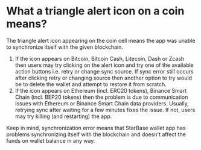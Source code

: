 # What a triangle alert icon on a coin means?

The triangle alert icon appearing on the coin cell means the app was unable to synchronize itself with the given blockchain.

1. If the icon appears on Bitcoin, Bitcoin Cash, Litecoin, Dash or Zcash then users may try clicking on the alert icon and try one of the available action buttons i.e. retry or change sync source. If sync error still occurs after clicking retry or changing source then another option to try would be to delete the wallet and attempt to restore it from scratch.
2. If the icon appears on Ethereum (incl. ERC20 tokens), Binance Smart Chain (incl. BEP20 tokens) then the problem is due to communication issues with Ethereum or Binance Smart Chain data providers. Usually, retrying sync after waiting for a few minutes fixes the issue. If not, users may try killing (and restarting) the app.

Keep in mind, synchronization error means that StarBase wallet app has problems synchronizing itself with the blockchain and doesn't affect the funds on wallet balance in any way.


